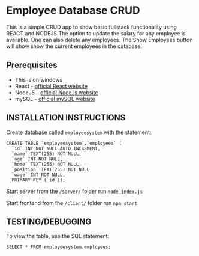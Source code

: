 # Employee Database CRUD
This is a simple CRUD app to show basic fullstack functionality using REACT and NODEJS
The option to update the salary for any employee is available.  One can also delete any employees.
The Show Employees button will show show the current employees in the database.

## Prerequisites
* This is on windows
* React - [official React website](https://reactjs.org/)
* NodeJS - [official Node.js website](https://nodejs.org/)
* mySQL - [official mySQL website](https://www.mysql.com/)



## INSTALLATION INSTRUCTIONS

Create database called ```employeesystem``` with the statement:
```
CREATE TABLE `employeesystem`.`employees` (
  `id` INT NOT NULL AUTO_INCREMENT,
  `name` TEXT(255) NOT NULL,
  `age` INT NOT NULL,
  `home` TEXT(255) NOT NULL,
  `position` TEXT(255) NOT NULL,
  `wage` INT NOT NULL,
  PRIMARY KEY (`id`));
```

Start server from the ```/server/``` folder run ```node index.js```

Start frontend from the ```/client/``` folder run ```npm start```


## TESTING/DEBUGGING
To view the table, use the SQL statement:

```
SELECT * FROM employeesystem.employees;
```
